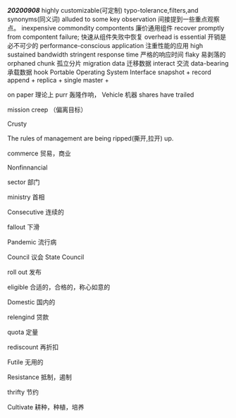 ***20200908***
highly customizable(可定制)
typo-tolerance,filters,and synonyms(同义词)
alluded to some key observation 间接提到一些重点观察点。
inexpensive commondity compontents 廉价通用组件
recover promptly from compontent failure; 快速从组件失败中恢复
overhead is essential 开销是必不可少的
performance-conscious application 注重性能的应用
high sustained bandwidth 
stringent response time 严格的响应时间
flaky 易剥落的
orphaned chunk 孤立分片
migration data 迁移数据
interact 交流
data-bearing 承载数据
hook
Portable Operating System Interface
snapshot + record append + replica + single master + 
 
on paper 理论上
purr 轰隆作响，
Vehicle 机器
shares have trailed 

mission creep （偏离目标）

Crusty 

The rules of management are being ripped(撕开,拉开) up.

commerce 贸易，商业

Nonfinnancial 

sector 部门

ministry 首相

Consecutive 连续的

fallout 下滑

Pandemic 流行病

Council 议会 State Council

roll out 发布

eligible 合适的，合格的，称心如意的

Domestic 国内的

relengind 贷款

quota 定量

rediscount 再折扣

Futile 无用的

Resistance 抵制，遏制

thrifty 节约

Cultivate 耕种，种植，培养





